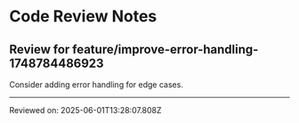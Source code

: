 # Code Review Notes

## Review for feature/improve-error-handling-1748784486923

Consider adding error handling for edge cases.

---
Reviewed on: 2025-06-01T13:28:07.808Z